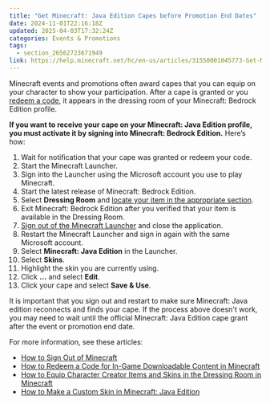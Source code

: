 ```yaml
---
title: "Get Minecraft: Java Edition Capes before Promotion End Dates"
date: 2024-11-01T22:16:18Z
updated: 2025-04-03T17:32:24Z
categories: Events & Promotions
tags:
  - section_26562723671949
link: https://help.minecraft.net/hc/en-us/articles/31550001045773-Get-Minecraft-Java-Edition-Capes-before-Promotion-End-Dates
---
```


Minecraft events and promotions often award capes that you can equip on your character to show your participation. After a cape is granted or you [redeem a code](../Redeeming-Gifts-Codes/How-to-Redeem-a-Code-for-In-Game-Downloadable-Content-in-Minecraft.md), it appears in the dressing room of your Minecraft: Bedrock Edition profile. 

**If you want to receive your cape on your Minecraft: Java Edition profile, you must activate it by signing into Minecraft: Bedrock Edition.** Here’s how:

1.  Wait for notification that your cape was granted or redeem your code.
2.  Start the Minecraft Launcher.
3.  Sign into the Launcher using the Microsoft account you use to play Minecraft.
4.  Start the latest release of Minecraft: Bedrock Edition.
5.  Select **Dressing Room** and [locate your item in the appropriate section](../Managing-Marketplace-Content/Equip-Minecraft-Character-Creator-Items-and-Skins-in-the-Dressing-Room.md).
6.  Exit Minecraft: Bedrock Edition after you verified that your item is available in the Dressing Room.
7.  [Sign out of the Minecraft Launcher](../Account-Sign-In/Sign-Out-of-Minecraft.md) and close the application.
8.  Restart the Minecraft Launcher and sign in again with the same Microsoft account.
9.  Select **Minecraft: Java Edition** in the Launcher.
10. Select **Skins**.
11. Highlight the skin you are currently using.
12. Click **…** and select **Edit**.
13. Click your cape and select **Save & Use**.

It is important that you sign out and restart to make sure Minecraft: Java edition reconnects and finds your cape. If the process above doesn't work, you may need to wait until the official Minecraft: Java Edition cape grant after the event or promotion end date.

For more information, see these articles:

- [How to Sign Out of Minecraft](../Account-Sign-In/Sign-Out-of-Minecraft.md)
- [How to Redeem a Code for In-Game Downloadable Content in Minecraft](../Redeeming-Gifts-Codes/How-to-Redeem-a-Code-for-In-Game-Downloadable-Content-in-Minecraft.md)
- [How to Equip Character Creator Items and Skins in the Dressing Room in Minecraft](../Managing-Marketplace-Content/Equip-Minecraft-Character-Creator-Items-and-Skins-in-the-Dressing-Room.md)
- [How to Make a Custom Skin in Minecraft: Java Edition](../Minecraft-Game-Guides/How-to-Make-a-Custom-Skin-in-Minecraft-Java-Edition.md)
